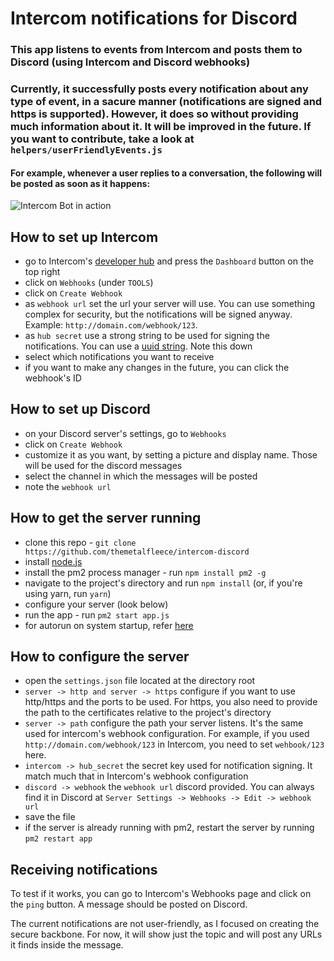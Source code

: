# Intercom notifications for Discord

### This app listens to events from Intercom and posts them to Discord (using Intercom and Discord webhooks)
### Currently, it successfully posts every notification about **any** type of event, in a sacure manner (notifications are signed and https is supported). However, it does so without providing much information about it. It will be improved in the future. If you want to contribute, take a look at `helpers/userFriendlyEvents.js`
#### For example, whenever a user replies to a conversation, the following will be posted as soon as it happens:
![Intercom Bot in action](https://i.imgur.com/l7WKdAG.png "Intercom webhook respsonds to a user-replied event")


## How to set up Intercom
* go to Intercom's [developer hub](https://developers.intercom.com/) and press the `Dashboard` button on the top right
* click on `Webhooks` (under `TOOLS`)
* click on `Create Webhook`
* as `webhook url` set the url your server will use. You can use something complex for security, but the notifications will be signed anyway. Example: `http://domain.com/webhook/123`.
* as `hub secret` use a strong string to be used for signing the notifications. You can use a [uuid string](https://www.uuidgenerator.net/version4). Note this down
* select which notifications you want to receive
* if you want to make any changes in the future, you can click the webhook's ID

## How to set up Discord
* on your Discord server's settings, go to `Webhooks`
* click on `Create Webhook`
* customize it as you want, by setting a picture and display name. Those will be used for the discord messages
* select the channel in which the messages will be posted
* note the `webhook url`

## How to get the server running
* clone this repo - `git clone https://github.com/themetalfleece/intercom-discord`
* install [node.js](https://nodejs.org/en/download/)
* install the pm2 process manager - run `npm install pm2 -g`
* navigate to the project's directory and run `npm install` (or, if you're using yarn, run `yarn`)
* configure your server (look below)
* run the app - run `pm2 start app.js`
* for autorun on system startup, refer [here](http://pm2.keymetrics.io/docs/usage/startup/)

## How to configure the server
* open the `settings.json` file located at the directory root
* `server -> http and server -> https` configure if you want to use http/https and the ports to be used. For https, you also need to provide the path to the certificates relative to the project's directory
* `server -> path` configure the path your server listens. It's the same used for intercom's webhook configuration. For example, if you used `http://domain.com/webhook/123` in Intercom, you need to set `wehbook/123` here.
* `intercom -> hub_secret` the secret key used for notification signing. It match much that in Intercom's webhook configuration
* `discord -> webhook` the `webhook url` discord provided. You can always find it in Discord at `Server Settings -> Webhooks -> Edit -> webhook url`
* save the file
* if the server is already running with pm2, restart the server by running `pm2 restart app`

## Receiving notifications
To test if it works, you can go to Intercom's Webhooks page and click on the `ping` button. A message should be posted on Discord.

The current notifications are not user-friendly, as I focused on creating the secure backbone. For now, it will show just the topic and will post any URLs it finds inside the message.